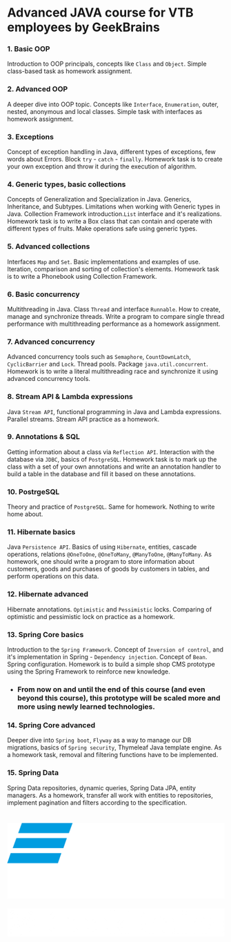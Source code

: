 # Advanced JAVA course for VTB employees by GeekBrains 

### 1. Basic OOP
Introduction to OOP principals, concepts like `Class` and `Object`.
Simple class-based task as homework assignment.
### 2. Advanced OOP
A deeper dive into OOP topic. Concepts like `Interface`, `Enumeration`, outer, nested, anonymous and local classes.
Simple task with interfaces as homework assignment.
### 3. Exceptions
Concept of exception handling in Java, different types of exceptions, few words about Errors. Block `try` - `catch` - `finally`.
Homework task is to create your own exception and throw it during the execution of algorithm.
### 4. Generic types, basic collections
Concepts of Generalization and Specialization in Java. Generics, Inheritance, and Subtypes.
Limitations when working with Generic types in Java. Collection Framework introduction.`List` interface and it's realizations.
Homework task is to write a Box class that can contain and operate with different types of fruits.
Make operations safe using generic types.
### 5. Advanced collections
Interfaces `Map` and `Set`. Basic implementations and examples of use.
Iteration, comparison and sorting of collection's elements. 
Homework task is to write a Phonebook using Collection Framework.
### 6. Basic concurrency
Multithreading in Java. Class `Thread` and interface `Runnable`. How to create, manage and synchronize threads. 
Write a program to compare single thread performance with multithreading performance as a homework assignment.
### 7. Advanced concurrency
Advanced concurrency tools such as `Semaphore`, `CountDownLatch`, `CyclicBarrier` and `Lock`. Thread pools. Package `java.util.concurrent`. 
Homework is to write a literal multithreading race and synchronize it using advanced concurrency tools.
### 8. Stream API & Lambda expressions
Java `Stream API`, functional programming in Java and Lambda expressions. Parallel streams.
Stream API practice as a homework.
### 9.  Annotations & SQL
Getting information about a class via `Reflection API`. Interaction with the database via `JDBC`, basics of `PostgreSQL`.
Homework task is to mark up the class with a set of your own annotations and write an annotation handler to build a table in the database and fill it based on these annotations.
### 10. PostrgeSQL
Theory and practice of `PostgreSQL`. Same for homework. Nothing to write home about.
### 11. Hibernate basics
Java `Persistence API`. Basics of using `Hibernate`, entities, cascade operations, relations `@OneToOne`, `@OneToMany`, `@ManyToOne`, `@ManyToMany`.
As homework, one should write a program to store information about customers, goods and purchases of goods by customers in tables, and perform operations on this data.
### 12. Hibernate advanced
Hibernate annotations. `Optimistic` and `Pessimistic` locks. Comparing of optimistic and pessimistic lock on practice as a homework. 
### 13. Spring Core basics
Introduction to the `Spring Framework`. Concept of `Inversion of control`, and it's implementation in Spring  - `Dependency injection`. Concept of `Bean`. Spring configuration. Homework is to build a simple shop CMS prototype using the Spring Framework to reinforce new knowledge. 
- ### From now on and until the end of this course (and even beyond this course), this prototype will be scaled more and more using newly learned technologies.
### 14. Spring Core advanced
Deeper dive into `Spring boot`, `Flyway` as a way to manage our DB migrations, basics of `Spring security`, Thymeleaf Java template engine. As a homework task, removal and filtering functions have to be implemented.
### 15. Spring Data
Spring Data repositories, dynamic queries, Spring Data JPA, entity managers. As a homework, transfer all work with entities to repositories, implement pagination and filters according to the specification.

#
![img.png](img.png)
####
![img_1.png](img_1.png)
